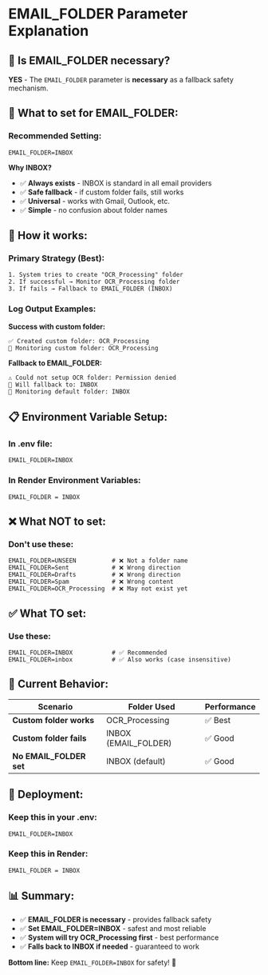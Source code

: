 # EMAIL_FOLDER Parameter Explanation

## 🤔 **Is EMAIL_FOLDER necessary?**

**YES** - The `EMAIL_FOLDER` parameter is **necessary** as a fallback safety mechanism.

## 🎯 **What to set for EMAIL_FOLDER:**

### **Recommended Setting:**
```env
EMAIL_FOLDER=INBOX
```

**Why INBOX?**
- ✅ **Always exists** - INBOX is standard in all email providers
- ✅ **Safe fallback** - if custom folder fails, still works
- ✅ **Universal** - works with Gmail, Outlook, etc.
- ✅ **Simple** - no confusion about folder names

## 🔧 **How it works:**

### **Primary Strategy (Best):**
```
1. System tries to create "OCR_Processing" folder
2. If successful → Monitor OCR_Processing folder
3. If fails → Fallback to EMAIL_FOLDER (INBOX)
```

### **Log Output Examples:**

**Success with custom folder:**
```
✅ Created custom folder: OCR_Processing
📁 Monitoring custom folder: OCR_Processing
```

**Fallback to EMAIL_FOLDER:**
```
⚠️ Could not setup OCR folder: Permission denied
📁 Will fallback to: INBOX
📁 Monitoring default folder: INBOX
```

## 📋 **Environment Variable Setup:**

### **In .env file:**
```env
EMAIL_FOLDER=INBOX
```

### **In Render Environment Variables:**
```
EMAIL_FOLDER = INBOX
```

## ❌ **What NOT to set:**

### **Don't use these:**
```env
EMAIL_FOLDER=UNSEEN          # ❌ Not a folder name
EMAIL_FOLDER=Sent            # ❌ Wrong direction
EMAIL_FOLDER=Drafts          # ❌ Wrong direction
EMAIL_FOLDER=Spam            # ❌ Wrong content
EMAIL_FOLDER=OCR_Processing  # ❌ May not exist yet
```

## ✅ **What TO set:**

### **Use these:**
```env
EMAIL_FOLDER=INBOX           # ✅ Recommended
EMAIL_FOLDER=inbox           # ✅ Also works (case insensitive)
```

## 🎯 **Current Behavior:**

| Scenario | Folder Used | Performance |
|----------|-------------|-------------|
| **Custom folder works** | OCR_Processing | ✅ Best |
| **Custom folder fails** | INBOX (EMAIL_FOLDER) | ✅ Good |
| **No EMAIL_FOLDER set** | INBOX (default) | ✅ Good |

## 🚀 **Deployment:**

### **Keep this in your .env:**
```env
EMAIL_FOLDER=INBOX
```

### **Keep this in Render:**
```
EMAIL_FOLDER = INBOX
```

## 📊 **Summary:**

- ✅ **EMAIL_FOLDER is necessary** - provides fallback safety
- ✅ **Set EMAIL_FOLDER=INBOX** - safest and most reliable
- ✅ **System will try OCR_Processing first** - best performance
- ✅ **Falls back to INBOX if needed** - guaranteed to work

**Bottom line:** Keep `EMAIL_FOLDER=INBOX` for safety! 🎉
